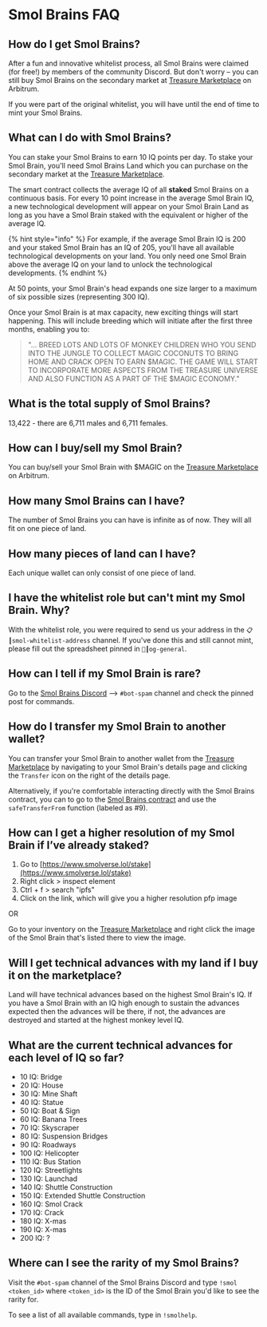 # Smol Brains FAQ

## How do I get Smol Brains?

After a fun and innovative whitelist process, all Smol Brains were claimed (for free!) by members of the community Discord. But don't worry – you can still buy Smol Brains on the secondary market at [Treasure Marketplace](https://marketplace.treasure.lol) on Arbitrum.

If you were part of the original whitelist, you will have until the end of time to mint your Smol Brains.

## What can I do with Smol Brains?

You can stake your Smol Brains to earn 10 IQ points per day. To stake your Smol Brain, you'll need Smol Brains Land which you can purchase on the secondary market at the [Treasure Marketplace](https://marketplace.treasure.lol/collection/0xd666d1cc3102cd03e07794a61e5f4333b4239f53).

The smart contract collects the average IQ of all **staked** Smol Brains on a continuous basis. For every 10 point increase in the average Smol Brain IQ, a new technological development will appear on your Smol Brain Land as long as you have a Smol Brain staked with the equivalent or higher of the average IQ.

{% hint style="info" %}
For example, if the average Smol Brain IQ is 200 and your staked Smol Brain has an IQ of 205, you'll have all available technological developments on your land. You only need one Smol Brain above the average IQ on your land to unlock the technological developments.
{% endhint %}

At 50 points, your Smol Brain's head expands one size larger to a maximum of six possible sizes (representing 300 IQ).

Once your Smol Brain is at max capacity, new exciting things will start happening. This will include breeding which will initiate after the first three months, enabling you to:

> "... BREED LOTS AND LOTS OF MONKEY CHILDREN WHO YOU SEND INTO THE JUNGLE TO COLLECT MAGIC COCONUTS TO BRING HOME AND CRACK OPEN TO EARN $MAGIC. THE GAME WILL START TO INCORPORATE MORE ASPECTS FROM THE TREASURE UNIVERSE AND ALSO FUNCTION AS A PART OF THE $MAGIC ECONOMY."

## What is the total supply of Smol Brains?

13,422 - there are 6,711 males and 6,711 females.

## How can I buy/sell my Smol Brain?

You can buy/sell your Smol Brain with $MAGIC on the [Treasure Marketplace](https://marketplace.treasure.lol) on Arbitrum.

## How many Smol Brains can I have?

The number of Smol Brains you can have is infinite as of now. They will all fit on one piece of land.

## How many pieces of land can I have?

Each unique wallet can only consist of one piece of land.

## I have the whitelist role but can't mint my Smol Brain. Why?

With the whitelist role, you were required to send us your address in the `📋┃smol-whitelist-address` channel. If you've done this and still cannot mint, please fill out the spreadsheet pinned in `💬┃og-general`.

## How can I tell if my Smol Brain is rare?

Go to the [Smol Brains Discord](https://discord.gg/gBYkwEk4fN) --> `#bot-spam` channel and check the pinned post for commands.

## How do I transfer my Smol Brain to another wallet?

You can transfer your Smol Brain to another wallet from the [Treasure Marketplace](https://marketplace.treasure.lol) by navigating to your Smol Brain's details page and clicking the `Transfer` icon on the right of the details page.

Alternatively, if you're comfortable interacting directly with the Smol Brains contract, you can to go to the [Smol Brains contract](https://arbiscan.io/address/0x6325439389e0797ab35752b4f43a14c004f22a9c#writeContract) and use the `safeTransferFrom` function (labeled as #9).

## How can I get a higher resolution of my Smol Brain if I’ve already staked?

1. Go to [https://www.smolverse.lol/stake](https://www.smolverse.lol/stake)
2. Right click > inspect element
3. Ctrl + f > search "ipfs"
4. Click on the link, which will give you a higher resolution pfp image

OR

Go to your inventory on the [Treasure Marketplace](https://marketplace.treasure.lol) and right click the image of the Smol Brain that's listed there to view the image.

## **Will I get technical advances with my land if I buy it on the marketplace?**

Land will have technical advances based on the highest Smol Brain's IQ. If you have a Smol Brain with an IQ high enough to sustain the advances expected then the advances will be there, if not, the advances are destroyed and started at the highest monkey level IQ.

## **What are the current technical advances for each level of IQ so far?**

* 10 IQ: Bridge
* 20 IQ: House
* 30 IQ: Mine Shaft
* 40 IQ: Statue
* 50 IQ: Boat & Sign
* 60 IQ: Banana Trees
* 70 IQ: Skyscraper
* 80 IQ: Suspension Bridges
* 90 IQ: Roadways
* 100 IQ: Helicopter
* 110 IQ: Bus Station
* 120 IQ: Streetlights
* 130 IQ: Launchad
* 140 IQ: Shuttle Construction
* 150 IQ: Extended Shuttle Construction
* 160 IQ: Smol Crack
* 170 IQ: Crack
* 180 IQ: X-mas
* 190 IQ: X-mas
* 200 IQ: ?

## Where can I see the rarity of my Smol Brains?

Visit the `#bot-spam` channel of the Smol Brains Discord and type `!smol <token_id>` where `<token_id>` is the ID of the Smol Brain you'd like to see the rarity for.

To see a list of all available commands, type in `!smolhelp`.
